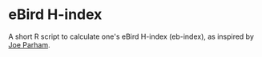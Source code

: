 # eBird H-index
A short R script to calculate one's eBird H-index (eb-index), as inspired by [Joe Parham](https://twitter.com/Joeparham19/status/1646945089938137102).
